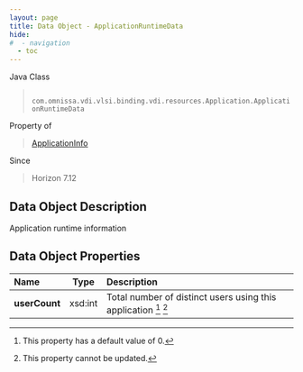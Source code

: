 ```yaml
---
layout: page
title: Data Object - ApplicationRuntimeData
hide:
#  - navigation
  - toc
---
```






Java Class
> ` com.omnissa.vdi.vlsi.binding.vdi.resources.Application.ApplicationRuntimeData`

Property of
> [ApplicationInfo](vdi.resources.Application.ApplicationInfo.md#field_detail)

Since
> Horizon 7.12


## Data Object Description

Application runtime information

## Data Object Properties

 Name | Type | Description
:---|:---:|:---
**userCount**|  xsd:int|  Total number of distinct users using this application [^19] [^2]


 


[^2]: This property cannot be updated.
[^19]: This property has a default value of 0.